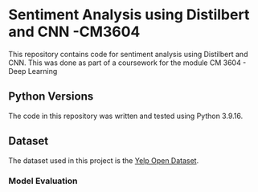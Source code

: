 # Sentiment Analysis using Distilbert and  CNN -CM3604





This repository contains code for sentiment analysis using Distilbert and CNN. This was done as part of a coursework for the module CM 3604 - Deep Learning


## Python Versions

The code in this repository was written and tested using Python 3.9.16. 


## Dataset

The dataset used in this project is the [Yelp Open Dataset](https://www.yelp.com/dataset).




### Model Evaluation




